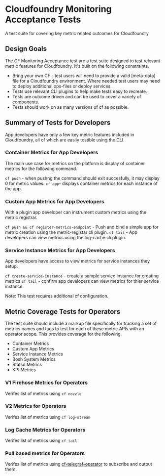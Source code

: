 
# Cloudfoundry Monitoring Acceptance Tests
A test suite for covering key metric related outcomes for Cloudfoundry

## Design Goals
The CF Monitoring Acceptance test are a test suite designed
to test relevant metric features for Cloudfoundry. It's built on
the following constraints.
   * Bring your own CF - test users will need to provide a valid [meta-data] file for a Cloudfoundry environment. 
   Where needed test users may need to deploy additional ops-files or deploy services. 
   * Tests use relevant CLI plugins to help make tests easy to recreate.
   * Tests are outcome driven and can be used to cover a variety of components.
   * Tests should work on as many versions of cf as possible. 

## Summary of Tests for Developers
App developers have only a few key metric features included in Cloudfoundry, all of which 
are easily testible using the CLI.

### Container Metrics for App Developers
The main use case for metrics on the platform is display of container metrics for the following command. 

`cf push` - when pushng the command should exit succesfully, it may display 0 for metric values. 
`cf app`- displays container metrics for each instance of the app. 

### Custom App Metrics for App Developers
With a plugin app developer can instrument custom metrics using the metric registrar. 

`cf push && cf register-metrics-endpoint` - Push and bind a simple app for metric creation using the metric-registar cli plugin.
`cf tail` - App developers can view metrics using the log-cache cli plugin. 

### Service Instance Metrics for App Developers
App developers have access to view metrics for service instances they setup. 

`cf create-service-instance` - create a sample service instance for creating metrics
`cf tail` - confirm app developers can view metrics for thier service instance. 

Note: This test requires additional cf configuration.

## Metric Coverage Tests for Operators
The test suite should include a markup file specifically for tracking a set of metrics names and tags
to test for each of these metric APIs with an operator scope. This provides coverage for the following.

* Container Metrics 
* Custom App Metrics
* Service Instance Metrics
* Bosh System Metrics
* Statsd Metrics 
* KPI Metrics 


### V1 Firehose Metrics for Operators
Verifes list of metrics using `cf nozzle` 

### V2 Metrics for Operators
Verifes list of metrics using `cf log-stream` 

### Log Cache Metrics for Operators
Verifes list of metrics using `cf tail`

### Pull based metrics for Operators
Verifes list of metrics using [cf-telegraf-operator](https://github.com/cloudfoundry-incubator/cf-telegraf-operator) to subscribe and output them. 
